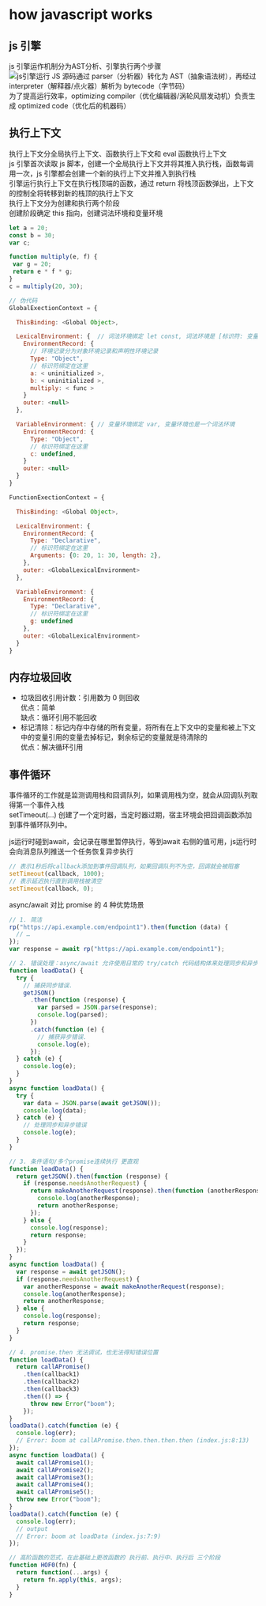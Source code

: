 # how javascript works

## js 引擎

js 引擎运作机制分为AST分析、引擎执行两个步骤  
![js引擎运行](../assets/js-engine.png)
JS 源码通过 parser（分析器）转化为 AST（抽象语法树），再经过 interpreter（解释器/点火器）解析为 bytecode（字节码）  
为了提高运行效率，optimizing compiler（优化编辑器/涡轮风扇发动机）负责生成 optimized code（优化后的机器码）  

## 执行上下文

执行上下文分全局执行上下文、函数执行上下文和 eval 函数执行上下文  
js 引擎首次读取 js 脚本，创建一个全局执行上下文并将其推入执行栈，函数每调用一次，js 引擎都会创建一个新的执行上下文并推入到执行栈  
引擎运行执行上下文在执行栈顶端的函数，通过 return 将栈顶函数弹出，上下文的控制全将转移到新的栈顶的执行上下文  
执行上下文分为创建和执行两个阶段  
创建阶段确定 this 指向，创建词法环境和变量环境

```js
let a = 20;
const b = 30;
var c;

function multiply(e, f) {
 var g = 20;
 return e * f * g;
}
c = multiply(20, 30);

// 伪代码
GlobalExectionContext = {

  ThisBinding: <Global Object>,

  LexicalEnvironment: {  // 词法环境绑定 let const, 词法环境是 [标识符: 变量] 映射的结构
    EnvironmentRecord: {
      // 环境记录分为对象环境记录和声明性环境记录
      Type: "Object",
      // 标识符绑定在这里
      a: < uninitialized >,
      b: < uninitialized >,
      multiply: < func >
    }
    outer: <null>
  },

  VariableEnvironment: { // 变量环境绑定 var, 变量环境也是一个词法环境
    EnvironmentRecord: {
      Type: "Object",
      // 标识符绑定在这里
      c: undefined,
    }
    outer: <null>
  }
}

FunctionExectionContext = {

  ThisBinding: <Global Object>,

  LexicalEnvironment: {
    EnvironmentRecord: {
      Type: "Declarative",
      // 标识符绑定在这里
      Arguments: {0: 20, 1: 30, length: 2},
    },
    outer: <GlobalLexicalEnvironment>
  },

  VariableEnvironment: {
    EnvironmentRecord: {
      Type: "Declarative",
      // 标识符绑定在这里
      g: undefined
    },
    outer: <GlobalLexicalEnvironment>
  }
}

```

## 内存垃圾回收

- 垃圾回收引用计数：引用数为 0 则回收  
  优点：简单  
  缺点：循环引用不能回收
- 标记清除：标记内存中存储的所有变量，将所有在上下文中的变量和被上下文中的变量引用的变量去掉标记，剩余标记的变量就是待清除的  
  优点：解决循环引用

## 事件循环

事件循环的工作就是监测调用栈和回调队列，如果调用栈为空，就会从回调队列取得第一个事件入栈  
setTimeout(...) 创建了一个定时器，当定时器过期，宿主环境会把回调函数添加到事件循环队列中。

js运行时碰到await，会记录在哪里暂停执行，等到await 右侧的值可用，js运行时会向消息队列推送一个任务恢复异步执行  

```js
// 表示1秒后将callback添加到事件回调队列，如果回调队列不为空，回调就会被阻塞
setTimeout(callback, 1000);
// 表示延迟执行直到调用栈被清空
setTimeout(callback, 0);
```

async/await 对比 promise 的 4 种优势场景

```js
// 1. 简洁
rp("https://api.example.com/endpoint1").then(function (data) {
  // …
});
var response = await rp("https://api.example.com/endpoint1");

// 2. 错误处理：async/await 允许使用日常的 try/catch 代码结构体来处理同步和异步错误
function loadData() {
  try {
    // 捕获同步错误.
    getJSON()
      .then(function (response) {
        var parsed = JSON.parse(response);
        console.log(parsed);
      })
      .catch(function (e) {
        // 捕获异步错误.
        console.log(e);
      });
  } catch (e) {
    console.log(e);
  }
}
async function loadData() {
  try {
    var data = JSON.parse(await getJSON());
    console.log(data);
  } catch (e) {
    // 处理同步和异步错误
    console.log(e);
  }
}

// 3. 条件语句/多个promise连续执行 更直观
function loadData() {
  return getJSON().then(function (response) {
    if (response.needsAnotherRequest) {
      return makeAnotherRequest(response).then(function (anotherResponse) {
        console.log(anotherResponse);
        return anotherResponse;
      });
    } else {
      console.log(response);
      return response;
    }
  });
}
async function loadData() {
  var response = await getJSON();
  if (response.needsAnotherRequest) {
    var anotherResponse = await makeAnotherRequest(response);
    console.log(anotherResponse);
    return anotherResponse;
  } else {
    console.log(response);
    return response;
  }
}

// 4. promise.then 无法调试，也无法得知错误位置
function loadData() {
  return callAPromise()
    .then(callback1)
    .then(callback2)
    .then(callback3)
    .then(() => {
      throw new Error("boom");
    });
}
loadData().catch(function (e) {
  console.log(err);
  // Error: boom at callAPromise.then.then.then.then (index.js:8:13)
});
async function loadData() {
  await callAPromise1();
  await callAPromise2();
  await callAPromise3();
  await callAPromise4();
  await callAPromise5();
  throw new Error("boom");
}
loadData().catch(function (e) {
  console.log(err);
  // output
  // Error: boom at loadData (index.js:7:9)
});
```

``` js
// 高阶函数的范式，在此基础上更改函数的 执行前、执行中、执行后 三个阶段
function HOF0(fn) {
  return function(...args) {
    return fn.apply(this, args);
  }
}
```